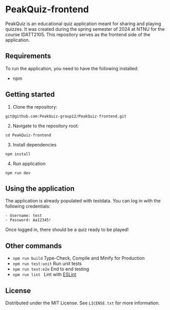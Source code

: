 # PeakQuiz-frontend

PeakQuiz is an educational quiz application meant for sharing and playing quizzes. It was created during the spring semester of 2024 at NTNU for the course IDATT2105. This repository serves as the frontend side of the application.

## Requirements ## 
To run the application, you need to have the following installed:
- npm

## Getting started
1. Clone the repository:
```
git@github.com:PeakQuiz-group12/PeakQuiz-frontend.git
```
2. Navigate to the repository root:
```
cd PeakQuiz-frontend
```
3. Install dependencies

```
npm install
```
4. Run application
```
npm run dev
```
## Using the application
The application is already populated with testdata. 
You can log in with the following credentials: 
```
- Username: test
- Password: Aa12345!
```
Once logged in, there should be a quiz ready to be played!
## Other commands

- ```npm run build``` Type-Check, Compile and Minify for Production
- ```npm run test:unit``` Run unit tests
- ```npm run test:e2e``` End to end testing
- ```npm run lint ``` Lint with [ESLint](https://eslint.org/)
## License
Distributed under the MIT License. See ```LICENSE.txt``` for more information.





